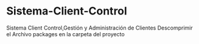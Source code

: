# Sistema-Client-Control
Sistema Client Control,Gestión y Administración de Clientes
Descomprimir el Archivo packages en la carpeta del proyecto
